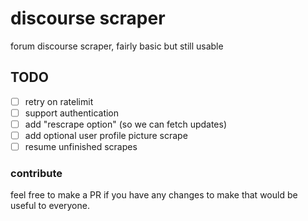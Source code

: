 # discourse scraper

forum discourse scraper, fairly basic but still usable

## TODO

- [ ] retry on ratelimit
- [ ] support authentication
- [ ] add "rescrape option" (so we can fetch updates)
- [ ] add optional user profile picture scrape
- [ ] resume unfinished scrapes

### contribute

feel free to make a PR if you have any changes to make that would be useful to everyone.
